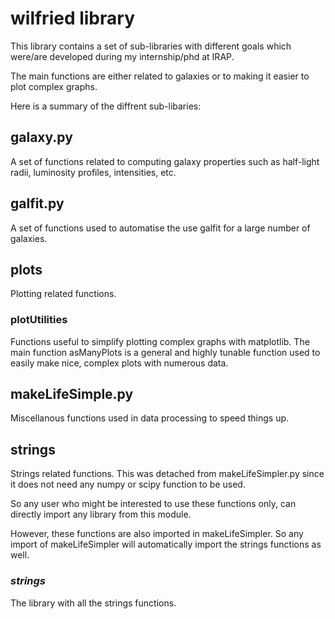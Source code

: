 # wilfried library

This library contains a set of sub-libraries with different goals which were/are developed during my internship/phd at IRAP.

The main functions are either related to galaxies or to making it easier to plot complex graphs.

Here is a summary of the diffrent sub-libaries:

## **galaxy.py**

A set of functions related to computing galaxy properties such as half-light radii, luminosity profiles, intensities, etc.

## **galfit.py**

A set of functions used to automatise the use galfit for a large number of galaxies.

## **plots**

Plotting related functions.

### **plotUtilities**

Functions useful to simplify plotting complex graphs with matplotlib. The main function asManyPlots is a general and highly tunable function used to easily make nice, complex plots with numerous data.

## **makeLifeSimple.py**

Miscellanous functions used in data processing to speed things up.

## **strings**

Strings related functions. This was detached from makeLifeSimpler.py since it does not need any numpy or scipy function to be used.

So any user who might be interested to use these functions only, can directly import any library from this module.

However, these functions are also imported in makeLifeSimpler. So any import of makeLifeSimpler will automatically import the strings functions as well.

### ***strings***

The library with all the strings functions.
